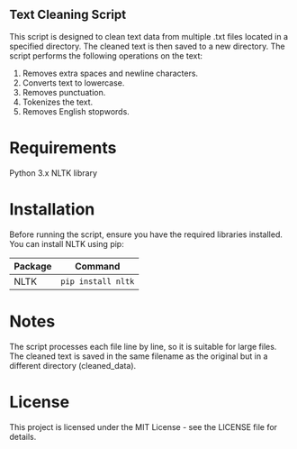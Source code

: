 ## Text Cleaning Script
This script is designed to clean text data from multiple .txt files located in a specified directory. The cleaned text is then saved to a new directory. The script performs the following operations on the text:

1. Removes extra spaces and newline characters.
2. Converts text to lowercase.
3. Removes punctuation.
4. Tokenizes the text.
5. Removes English stopwords.
# Requirements
Python 3.x
NLTK library
# Installation
Before running the script, ensure you have the required libraries installed. You can install NLTK using pip:

| Package | Command |
|---------|---------|
| NLTK    | `pip install nltk` |

# Notes
The script processes each file line by line, so it is suitable for large files.
The cleaned text is saved in the same filename as the original but in a different directory (cleaned_data).
# License
This project is licensed under the MIT License - see the LICENSE file for details.
